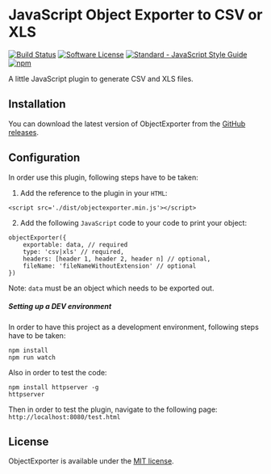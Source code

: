 # JavaScript Object Exporter to CSV or XLS

[![Build Status](https://api.travis-ci.org/gharibi/JsObjExporter.svg?branch=master)](https://travis-ci.org/gharibi/JsObjExporter) [![Software License](https://img.shields.io/badge/license-MIT-brightgreen.svg?style=flat)](LICENSE) [![Standard - JavaScript Style Guide](https://img.shields.io/badge/code_style-standard-brightgreen.svg)](http://standardjs.com/) [![npm](https://img.shields.io/npm/v/object-exporter.svg)](https://www.npmjs.com/package/object-exporter)

A little JavaScript plugin to generate CSV and XLS files.


## Installation

You can download the latest version of ObjectExporter from the [GitHub releases](https://github.com/gharibi/JsObjExporter/releases/latest).


## Configuration

In order use this plugin, following steps have to be taken:

1. Add the reference to the plugin in your `HTML`:

```
<script src='./dist/objectexporter.min.js'></script>
```

2. Add the following `JavaScript` code to your code to print your object:

```
objectExporter({
    exportable: data, // required
    type: 'csv|xls' // required,
    headers: [header 1, header 2, header n] // optional,
    fileName: 'fileNameWithoutExtension' // optional
})
```

Note: `data` must be an object which needs to be exported out.


##### Setting up a DEV environment

In order to have this project as a development environment, following steps have to be taken:
```
npm install
npm run watch
```

Also in order to test the code:

```
npm install httpserver -g
httpserver
```

Then in order to test the plugin, navigate to the following page:
`http://localhost:8080/test.html`


## License

ObjectExporter is available under the [MIT license](https://github.com/gharibi/JsObjExporter/blob/master/LICENSE).
